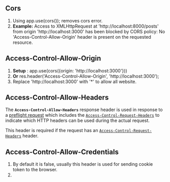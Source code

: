 ## Cors
1. Using app.use(cors()); removes cors error.
2. **Example:** Access to XMLHttpRequest at 'http://localhost:8000/posts' from origin 'http://localhost:3000' has been blocked by CORS policy: No 'Access-Control-Allow-Origin' header is present on the requested resource.

## Access-Control-Allow-Origin
1. **Setup** : app.use(cors({origin: 'http://localhost:3000'}))
2. **Or** res.header('Access-Control-Allow-Origin', 'http://localhost:3000');
3. Replace  'http://localhost:3000' with '*' to allow all website. 

## Access-Control-Allow-Headers
The  **`Access-Control-Allow-Headers`**  response header is used in response to a  [preflight request](https://developer.mozilla.org/en-US/docs/Glossary/Preflight_request)  which includes the  [`Access-Control-Request-Headers`](https://developer.mozilla.org/en-US/docs/Web/HTTP/Headers/Access-Control-Request-Headers)  to indicate which HTTP headers can be used during the actual request.

This header is required if the request has an  [`Access-Control-Request-Headers`](https://developer.mozilla.org/en-US/docs/Web/HTTP/Headers/Access-Control-Request-Headers)  header.

## Access-Control-Allow-Credentials
1. By default it is false, usually this header is used for sending cookie token to the browser.
2. 
<!--stackedit_data:
eyJoaXN0b3J5IjpbNjY3MzQ3ODUyLC0xNDkwMjUxNTU1LDE2MD
E2NzQwNjUsLTEwOTg5Nzg4NjEsMTMxNTYxNzM3MF19
-->